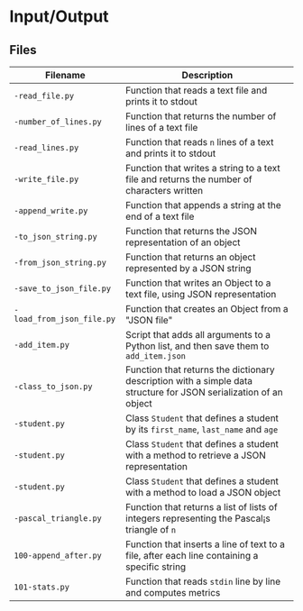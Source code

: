 # Input/Output

## Files

| Filename | Description |
| -------- | ----------- |
| `-read_file.py` | Function that reads a text file and prints it to stdout |
| `-number_of_lines.py` | Function that returns the number of lines of a text file |
| `-read_lines.py` | Function that reads `n` lines of a text and prints it to stdout |
| `-write_file.py` | Function that writes a string to a text file and returns the number of characters written |
| `-append_write.py` | Function that appends a string at the end of a text file |
| `-to_json_string.py` | Function that returns the JSON representation of an object |
| `-from_json_string.py` | Function that returns an object represented by a JSON string |
| `-save_to_json_file.py` | Function that writes an Object to a text file, using JSON representation |
| `-load_from_json_file.py` | Function that creates an Object from a "JSON file" |
| `-add_item.py` | Script that adds all arguments to a Python list, and then save them to `add_item.json` |
| `-class_to_json.py` | Function that returns the dictionary description with a simple data structure for JSON serialization of an object |
| `-student.py` | Class `Student` that defines a student by its `first_name`, `last_name` and `age` |
| `-student.py` | Class `Student` that defines a student with a method to retrieve a JSON representation |
| `-student.py` | Class `Student` that defines a student with a method to load a JSON object |
| `-pascal_triangle.py` | Function that returns a list of lists of integers representing the Pascal¡s triangle of `n` |
| `100-append_after.py` | Function that inserts a line of text to a file, after each line containing a specific string |
| `101-stats.py` | Function that reads `stdin` line by line and computes metrics |
